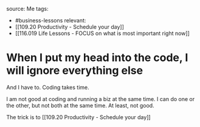 source: Me
tags:
- #business-lessons 
relevant:
- [[109.20 Productivity - Schedule your day]]
- [[116.019 Life Lessons - FOCUS on what is most important right now]]

# When I put my head into the code, I will ignore everything else

And I have to. Coding takes time.

I am not good at coding and running a biz at the same time. I can do one or the other, but not both at the same time. At least, not good.

The trick is to [[109.20 Productivity - Schedule your day]]

